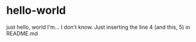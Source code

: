 # hello-world
just hello, world
I'm... I don't know.
Just inserting the line 4 (and this, 5) in README.md
